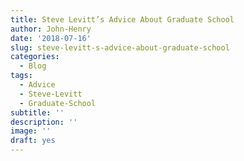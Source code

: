 ```yaml
---
title: Steve Levitt’s Advice About Graduate School
author: John-Henry
date: '2018-07-16'
slug: steve-levitt-s-advice-about-graduate-school
categories:
  - Blog
tags:
  - Advice
  - Steve-Levitt
  - Graduate-School
subtitle: ''
description: ''
image: ''
draft: yes
---
```

